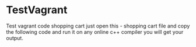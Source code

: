 # TestVagrant
Test vagrant code shopping cart
just open this - shopping cart file and copy the following code and run it on any online c++ compiler you will get your output.
